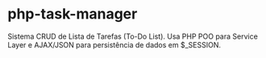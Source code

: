 # php-task-manager
Sistema CRUD de Lista de Tarefas (To-Do List). Usa PHP POO para Service Layer e AJAX/JSON para persistência de dados em $_SESSION.
